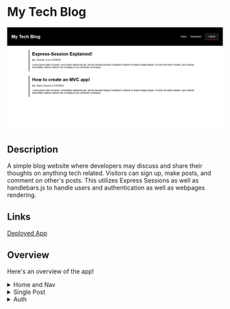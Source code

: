 # My Tech Blog

![Preview](/images/prev.png)

## Description
A simple blog website where developers may discuss and share their thoughts on anything tech related. Visitors can sign up, make posts, and comment on other's posts. This utilizes Express Sessions as well as handlebars.js to handle users and authentication as well as webpages rendering.

## Links

[Deployed App](https://limitless-river-31622.herokuapp.com/)

## Overview

Here's an overview of the app!

<details>
<summary>Home and Nav</summary>
<img src="./images/MTBHome.png"/.>
</details>

<details>
<summary>Single Post</summary>
<img src="./images/MTBSinglePost.png"/.>
</details>

<details>
<summary>Auth</summary>
<img src="./images/AuthOverview.png"/.>
</details>

